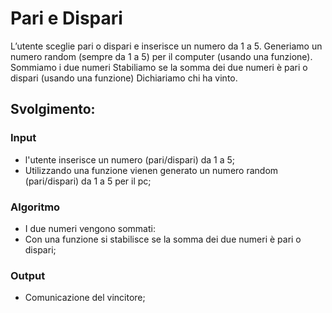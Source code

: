 # Pari e Dispari

L’utente sceglie pari o dispari e inserisce un numero da 1 a 5.
Generiamo un numero random (sempre da 1 a 5) per il computer (usando una funzione).
Sommiamo i due numeri
Stabiliamo se la somma dei due numeri è pari o dispari (usando una funzione)
Dichiariamo chi ha vinto.

## Svolgimento:

### Input

- l'utente inserisce un numero (pari/dispari) da 1 a 5;
- Utilizzando una funzione vienen generato un numero random (pari/dispari) da 1 a 5 per il pc;

### Algoritmo
- I due numeri vengono sommati: 
- Con una funzione si stabilisce se la somma dei due numeri è pari o dispari;

### Output
- Comunicazione del vincitore;